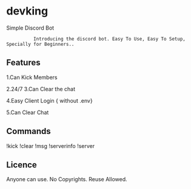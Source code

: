 # devking
Simple Discord Bot

              Introducing the discord bot. Easy To Use, Easy To Setup, Specially for Beginners..
              
Features
--------

1.Can Kick Members 

2.24/7
3.Can Clear the chat

4.Easy Client Login { without .env}

5.Can Clear Chat 

Commands
--------
!kick
!clear
!msg
!serverinfo
!server

Licence
------
Anyone can use. No Copyrights. Reuse Allowed.


